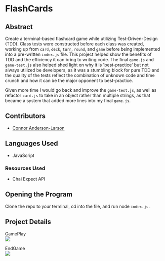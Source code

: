 # FlashCards

## Abstract  
Create a terminal-based flashcard game while utilizing Test-Driven-Design (TDD). Class tests were constructed before each class was created, working up from `card`, `deck`, `turn`, `round`, and `game` before being implemented into a pre-written `index.js` file. This project helped show the benefits of TDD and the efficiency it can bring to writing code. The final `game.js` and `game-test.js` also helped shed light on why it is 'best-practice' but not always utilized be developers, as it was a stumbling block for pure TDD and the quality of the tests reflect the combination of unknown code and time crunch and how it can be the major opponent to best-practice.  

Given more time I would go back and improve the `game-test.js`, as well as refactor `card.js` to take in an object rather than multiple strings, as that became a system that added more lines into my final `game.js`.  

## Contributors ##

* [Connor Anderson-Larson](https://github.com/ConnorAndersonLarson)

## Languages Used ##

* JavaScript

### Resources Used  

* Chai Expect API

## Opening the Program  
Clone the repo to your terminal, cd into the file, and run node `index.js`.  

## Project Details  
GamePlay  
<img src="/.github/start-flashcards.gif">  

EndGame  
<img src="/.github/end-flashcards.gif">
